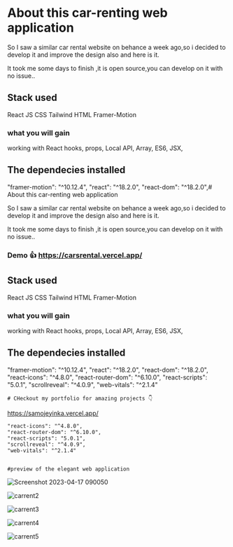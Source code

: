 #  About this car-renting web application

So I saw a similar car rental website on behance a week ago,so i decided to develop it and improve the design also and here is it.

It took me some days to finish ,it is open source,you can develop on it with no issue..

## Stack used

React JS
CSS
Tailwind
HTML
Framer-Motion

### what you will gain
working with React hooks,
props,
Local API,
Array,
ES6,
JSX,



## The dependecies installed 

"framer-motion": "^10.12.4",
    "react": "^18.2.0",
    "react-dom": "^18.2.0",#  About this car-renting web application

So I saw a similar car rental website on behance a week ago,so i decided to develop it and improve the design also and here is it.

It took me some days to finish ,it is open source,you can develop on it with no issue..

### Demo 👍 https://carsrental.vercel.app/


## Stack used

React JS
CSS
Tailwind
HTML
Framer-Motion

### what you will gain
working with React hooks,
props,
Local API,
Array,
ES6,
JSX,



## The dependecies installed 

"framer-motion": "^10.12.4",
    "react": "^18.2.0",
    "react-dom": "^18.2.0",
    "react-icons": "^4.8.0",
    "react-router-dom": "^6.10.0",
    "react-scripts": "5.0.1",
    "scrollreveal": "^4.0.9",
    "web-vitals": "^2.1.4"
    
    
    # CHeckout my portfolio for amazing projects 👇
https://samojeyinka.vercel.app/





    "react-icons": "^4.8.0",
    "react-router-dom": "^6.10.0",
    "react-scripts": "5.0.1",
    "scrollreveal": "^4.0.9",
    "web-vitals": "^2.1.4"
    
    
    #preview of the elegant web application
    
    
![Screenshot 2023-04-17 090050](https://user-images.githubusercontent.com/131479901/235547545-3c654612-b7e0-4d84-9f97-ab980cbca320.png)




![carrent2](https://user-images.githubusercontent.com/131479901/235547837-e710693f-214e-486b-a6f9-71c491066c51.png)



![carrent3](https://user-images.githubusercontent.com/131479901/235547852-91e68754-cb3a-46aa-870c-54e2262b82ad.png)


![carrent4](https://user-images.githubusercontent.com/131479901/235547865-1ece087c-dfcd-4345-bb4f-2923bb642445.png)

![carrent5](https://user-images.githubusercontent.com/131479901/235547902-1c1cc026-8f97-4ac5-922c-d26560945c74.png)
